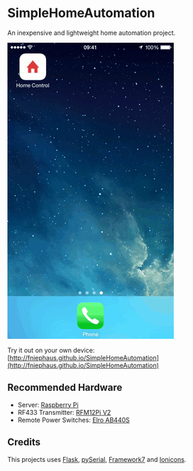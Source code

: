 # SimpleHomeAutomation

An inexpensive and lightweight home automation project.

![Screencast](https://raw.githubusercontent.com/fniephaus/SimpleHomeAutomation/gh-pages/screencast.gif)

Try it out on your own device: [http://fniephaus.github.io/SimpleHomeAutomation](http://fniephaus.github.io/SimpleHomeAutomation)

## Recommended Hardware

- Server: [Raspberry Pi](http://www.raspberrypi.org/)
- RF433 Transmitter: [RFM12Pi V2](http://wiki.openenergymonitor.org/index.php?title=RFM12Pi_V2)
- Remote Power Switches: [Elro AB440S](http://www.elro.eu/en/products/cat/home-automation/home-control1/sets1/3-switches-with-remote-control)

## Credits

This projects uses [Flask](https://github.com/mitsuhiko/flask), [pySerial](http://pyserial.sourceforge.net/), [Framework7](https://github.com/nolimits4web/framework7/) and [Ionicons](https://github.com/driftyco/ionicons).
